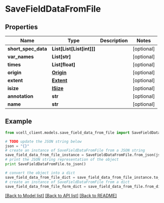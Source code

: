 # SaveFieldDataFromFile


## Properties
Name | Type | Description | Notes
------------ | ------------- | ------------- | -------------
**short_spec_data** | **List[List[List[int]]]** |  | [optional] 
**var_names** | **List[str]** |  | [optional] 
**times** | **List[float]** |  | [optional] 
**origin** | [**Origin**](Origin.md) |  | [optional] 
**extent** | [**Extent**](Extent.md) |  | [optional] 
**isize** | [**ISize**](ISize.md) |  | [optional] 
**annotation** | **str** |  | [optional] 
**name** | **str** |  | [optional] 

## Example

```python
from vcell_client.models.save_field_data_from_file import SaveFieldDataFromFile

# TODO update the JSON string below
json = "{}"
# create an instance of SaveFieldDataFromFile from a JSON string
save_field_data_from_file_instance = SaveFieldDataFromFile.from_json(json)
# print the JSON string representation of the object
print SaveFieldDataFromFile.to_json()

# convert the object into a dict
save_field_data_from_file_dict = save_field_data_from_file_instance.to_dict()
# create an instance of SaveFieldDataFromFile from a dict
save_field_data_from_file_form_dict = save_field_data_from_file.from_dict(save_field_data_from_file_dict)
```
[[Back to Model list]](../README.md#documentation-for-models) [[Back to API list]](../README.md#documentation-for-api-endpoints) [[Back to README]](../README.md)


